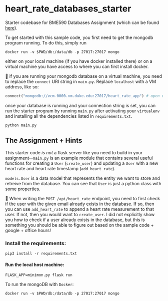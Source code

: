 # heart_rate_databases_starter
Starter codebase for BME590 Databases Assignment (which can be found [here](https://github.com/mlp6/Medical-Software-Design/blob/master/Lectures/databases/main.md#mini-projectassignment)). 

To get started with this sample code, you first need to get the mongodb program running. To do this, simply run 
```
docker run -v $PWD/db:/data/db -p 27017:27017 mongo
```

either on your local machine (if you have docker installed there) or on a virtual machine you have access to where you can first install docker.

:eyes: if you are running your mongodb database on a virtual machine, you need to replace the `connect` URI string in `main.py`. Replace `localhost` with a VM address, like so:

```py
connect("mongodb://vcm-0000.vm.duke.edu:27017/heart_rate_app") # open up connection to db
```

once your database is running and your connection string is set, you can run the starter program by running `main.py` after activating your `virtualenv` and installing all the dependencies listed in `requirements.txt`.

```
python main.py
```

## The Assignment + Hints

This starter code _is not_ a flask server like you need to build in your assignment--`main.py` is an example module that contains several useful functions for creating a `User` (`create_user`) and updating a `User` with a new heart rate and heart rate timestamp (`add_heart_rate`). 

`models.User` is a data model that represents the entity we want to store and retreive from the database. You can see that `User` is just a python class with some properties. 

:eyes: When writing the `POST /api/heart_rate` endpoint, you need to first check if the user with the given email already exists in the database. If so, then you can use `add_heart_rate` to append a heart rate measurement to that user. If not, then you would want to `create_user`. I did not explicitly show you how to check if a user already exists in the database, but this is something you should be able to figure out based on the sample code + google + office hours! 

### Install the requirements:
```
pip3 install -r requirements.txt
```

#### Run the local host machine:
```
FLASK_APP=minimon.py flask run
```

To run the mongoDB with ```Docker```:
```
docker run -v $PWD/db:/data/db -p 27017:27017 mongo
```

